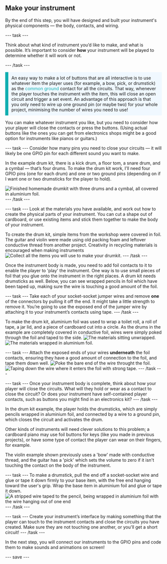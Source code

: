 ## Make your instrument

By the end of this step, you will have designed and built your instrument's physical components — the body, contacts, and wiring. 

--- task ---

Think about what kind of instrument you’d like to make, and what is possible. It’s important to consider **how** your instrument will be played to determine whether it will work or not.

--- /task --- 

<p style="border-left: solid; border-width:10px; border-color: #0faeb0; background-color: aliceblue; padding: 10px;">
An easy way to make a lot of buttons that are all interactive is to use whatever item the player uses (for example, a bow, pick, or drumstick) as the <span style="color: #0faeb0">common ground</span> contact for all the circuits. That way, whenever the player touches the instrument with the item, this will close an open circuit and trigger a set event. An advantage of this approach is that you only need to wire up one ground pin (or maybe two) for your whole project, minimising the number of wires you need to use!
</p>

You can make whatever instrument you like, but you need to consider how your player will close the contacts or press the buttons. (Using actual buttons like the ones you can get from electronics shops might be a good option for instruments like pianos or guitars.)

--- task ---
Consider how many pins you need to close your circuits — it will likely be one GPIO pin for each different sound you want to make.

In the example drum kit, there is a kick drum, a floor tom, a snare drum, and a cymbal — that’s four drums. To make the drum kit work, I’ll need four GPIO pins (one for each drum) and one or two ground pins (depending on if I want one or two drumsticks for the player to hold). 

![Finished homemade drumkit with three drums and a cymbal, all covered in aluminium foil.](images/drumkit-complete.jpg)
--- /task ---

--- task ---
Look at the materials you have available, and work out how to create the physical parts of your instrument. You can cut a shape out of cardboard, or use existing items and stick them together to make the body of your instrument. 

To create the drum kit, simple items from the workshop were covered in foil. The guitar and violin were made using old packing foam and leftover conductive thread from another project. Creativity in recycling materials is encouraged when making instruments![Collect all the items you will use to make your drumkit.](images/materials.jpg)
--- /task ---

Once the instrument body is made, you need to add foil contacts to it to enable the player to 'play' the instrument. One way is to use small pieces of foil that you glue onto the instrument in the right places. A drum kit needs drumsticks as well. Below, you can see wrapped pencils in foil which have been taped up, making sure the wire is touching a good amount of the foil.

--- task ---
Take each of your socket-socket jumper wires and remove **one** of the connectors by pulling it off the end. It might take a little strength to remove it. You’re going to use the exposed end of the jumper wire by attaching it to your instrument’s contacts using tape. 
--- /task ---

To make the drum kit, aluminium foil was used to wrap a toilet roll, a roll of tape, a jar lid, and a piece of cardboard cut into a circle. As the drums in the example are completely covered in conductive foil, wires were simply poked through the foil and taped to the side. 
![The materials sitting unwrapped.](images/stuff.jpg)
![The materials wrapped in aluminium foil.](images/stuff-wrapped.jpg)

--- task ---
Attach the exposed ends of your wires **underneath** the foil contacts, ensuring they have a good amount of connection to the foil, and tape them down well.
![Poke the bare end of the wire throught the foil.](images/insert-wire.jpg)
![Taping down the wire where it enters the foil with strong tape.](images/tape-wire.jpg)
--- /task ---

--- task ---
Once your instrument body is complete, think about how your player will close the circuits. 
What will they hold or wear as a contact to close the circuit? 
Or does your instrument have self-contained player contacts, such as buttons you might find in an electronics kit? 
--- /task ---

In the drum kit example, the player holds the drumsticks, which are simply pencils wrapped in aluminium foil, and connected by a wire to a ground pin, which closes the circuit and activates the drum. 

Other kinds of instruments will need clever solutions to this problem; a cardboard piano may use foil buttons for keys (like you made in previous projects), or have some type of contact the player can wear on their fingers, for example. 

The violin example shown previously uses a 'bow' made with conductive thread, and the guitar has a 'pick' which sets the volume to zero if it isn't touching the contact on the body of the instrument.

--- task ---
To make a drumstick, pull the end off a socket-socket wire and glue or tape it down firmly to your base item, with the free end hanging toward the user's grip. Wrap the base item in aluminium foil and glue or tape it down.
![A stripped wire taped to the pencil, being wrapped in aluminium foil with the wire hanging out of one end](images/9-interaction-tool.jpg)
--- /task ---

--- task ---
Create your instrument’s interface by making something that the player can touch to the instrument contacts and close the circuits you have created. Make sure they are not touching one another, or you'll get a short circuit!
--- /task ---

In the next step, you will connect our instruments to the GPIO pins and code them to make sounds and animations on screen!

--- save ---
